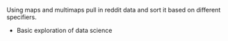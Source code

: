 Using maps and multimaps pull in reddit data and sort it based on different specifiers. 
- Basic exploration of data science 
